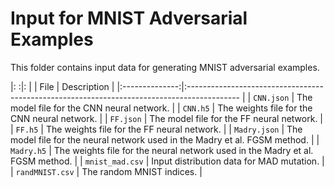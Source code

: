 # Input for MNIST Adversarial Examples

This folder contains input data for generating MNIST adversarial examples.

|:         :|:                                            |
| File | Description |
|:--------------:|:------------------------------------------------------------------------------------------- |
| <code>CNN.json</code> | The model file for the CNN neural network. |
| <code>CNN.h5</code> | The weights file for the CNN neural network. |
| <code>FF.json</code> | The model file for the FF neural network. |
| <code>FF.h5</code> | The weights file for the FF neural network. |
| <code>Madry.json</code> | The model file for the neural network used in the Madry et al. FGSM method. |
| <code>Madry.h5</code> | The weights file for the neural network used in the Madry et al. FGSM method. |
| <code>mnist_mad.csv</code> | Input distribution data for MAD mutation. |
| <code>randMNIST.csv</code> | The random MNIST indices. |
